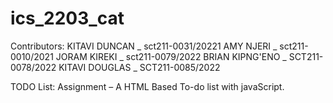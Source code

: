 # ics_2203_cat

Contributors:
  KITAVI DUNCAN _ sct211-0031/20221
  AMY NJERI _ sct211-0010/2021
  JORAM KIREKI _ sct211-0079/2022
  BRIAN KIPNG'ENO _ SCT211-    0078/2022
  KITAVI DOUGLAS _ SCT211-0085/2022

TODO List: Assignment – A HTML Based To-do list with javaScript.

